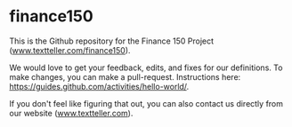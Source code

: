 # finance150
This is the Github repository for the Finance 150 Project (www.textteller.com/finance150).

We would love to get your feedback, edits, and fixes for our definitions. To make changes, you can make a pull-request. Instructions here: https://guides.github.com/activities/hello-world/. 

If you don't feel like figuring that out, you can also contact us directly from our website (www.textteller.com). 
